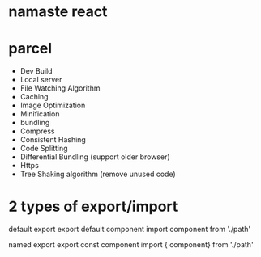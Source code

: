 # namaste react
# parcel
- Dev Build
- Local server
- File Watching Algorithm
- Caching
- Image Optimization
- Minification
- bundling
- Compress
- Consistent Hashing
- Code Splitting
- Differential Bundling (support older browser)
- Https 
- Tree Shaking algorithm (remove unused code)

# 2 types of export/import

default export 
 export default component
import component from './path'

named export
 export const component
 import { component} from './path'